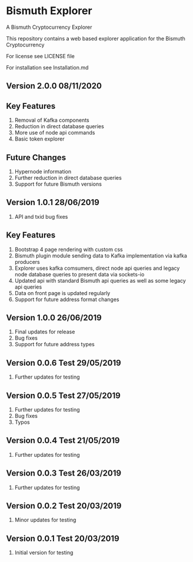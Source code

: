 # Bismuth Explorer

A Bismuth Cryptocurrency Explorer

This repository contains a web based explorer application for the Bismuth Cryptocurrency

For license see LICENSE file

For installation see Installation.md

Version 2.0.0 08/11/2020
------------------------

Key Features
------------

1. Removal of Kafka components
2. Reduction in direct database queries
3. More use of node api commands
4. Basic token explorer

Future Changes
--------------

1. Hypernode information
2. Further reduction in direct database queries
3. Support for future Bismuth versions

Version 1.0.1 28/06/2019
------------------------

1. API and txid bug fixes

Key Features
------------

1. Bootstrap 4 page rendering with custom css
2. Bismuth plugin module sending data to Kafka implementation via kafka producers
3. Explorer uses kafka comsumers, direct node api queries and legacy node database queries to present data via sockets-io
4. Updated api with standard Bismuth api queries as well as some legacy api queries
5. Data on front page is updated regularly
6. Support for future address format changes


Version 1.0.0 26/06/2019
-----------------------------

1. Final updates for release
2. Bug fixes
3. Support for future address types

Version 0.0.6 Test 29/05/2019
-----------------------------

1. Further updates for testing

Version 0.0.5 Test 27/05/2019
-----------------------------

1. Further updates for testing
2. Bug fixes
3. Typos

Version 0.0.4 Test 21/05/2019
-----------------------------

1. Further updates for testing

Version 0.0.3 Test 26/03/2019
-----------------------------

1. Further updates for testing


Version 0.0.2 Test 20/03/2019
-----------------------------

1. Minor updates for testing

Version 0.0.1 Test 20/03/2019
-----------------------------

1. Initial version for testing
